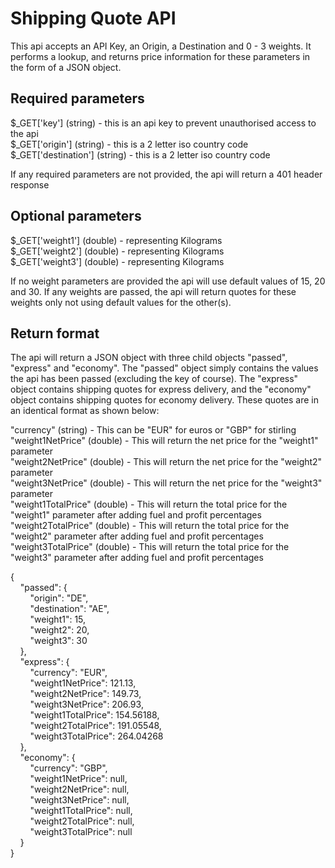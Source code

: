 # Shipping Quote API

This api accepts an API Key, an Origin, a Destination and 0 - 3 weights.  It performs a lookup, and returns price information for these parameters in the form of a JSON object.


## Required parameters

$_GET['key'] (string) - this is an api key to prevent unauthorised access to the api  
$_GET['origin'] (string) - this is a 2 letter iso country code  
$_GET['destination'] (string) - this is a 2 letter iso country code  

If any required parameters are not provided, the api will return a 401 header response


## Optional parameters

$_GET['weight1'] (double) - representing Kilograms  
$_GET['weight2'] (double) - representing Kilograms  
$_GET['weight3'] (double) - representing Kilograms  

If no weight parameters are provided the api will use default values of 15, 20 and 30.  If any weights are passed, the api will return quotes for these weights only not using default values for the other(s).


## Return format

The api will return a JSON object with three child objects "passed", "express" and "economy".  The "passed" object simply contains the values the api has been passed (excluding the key of course).  The "express" object contains shipping quotes for express delivery, and the "economy" object contains shipping quotes for economy delivery.  These quotes are in an identical format as shown below:  
  
"currency" (string) - This can be "EUR" for euros or "GBP" for stirling  
"weight1NetPrice" (double) - This will return the net price for the "weight1" parameter  
"weight2NetPrice" (double) - This will return the net price for the "weight2" parameter  
"weight3NetPrice" (double) - This will return the net price for the "weight3" parameter  
"weight1TotalPrice" (double) - This will return the total price for the "weight1" parameter after adding fuel and profit percentages  
"weight2TotalPrice" (double) - This will return the total price for the "weight2" parameter after adding fuel and profit percentages  
"weight3TotalPrice" (double) - This will return the total price for the "weight3" parameter after adding fuel and profit percentages  

{  
    &nbsp;&nbsp;&nbsp;&nbsp;"passed": {  
        &nbsp;&nbsp;&nbsp;&nbsp;&nbsp;&nbsp;&nbsp;&nbsp;"origin": "DE",  
        &nbsp;&nbsp;&nbsp;&nbsp;&nbsp;&nbsp;&nbsp;&nbsp;"destination": "AE",  
        &nbsp;&nbsp;&nbsp;&nbsp;&nbsp;&nbsp;&nbsp;&nbsp;"weight1": 15,  
        &nbsp;&nbsp;&nbsp;&nbsp;&nbsp;&nbsp;&nbsp;&nbsp;"weight2": 20,  
        &nbsp;&nbsp;&nbsp;&nbsp;&nbsp;&nbsp;&nbsp;&nbsp;"weight3": 30  
    &nbsp;&nbsp;&nbsp;&nbsp;},  
    &nbsp;&nbsp;&nbsp;&nbsp;"express": {  
        &nbsp;&nbsp;&nbsp;&nbsp;&nbsp;&nbsp;&nbsp;&nbsp;"currency": "EUR",  
        &nbsp;&nbsp;&nbsp;&nbsp;&nbsp;&nbsp;&nbsp;&nbsp;"weight1NetPrice": 121.13,  
        &nbsp;&nbsp;&nbsp;&nbsp;&nbsp;&nbsp;&nbsp;&nbsp;"weight2NetPrice": 149.73,  
        &nbsp;&nbsp;&nbsp;&nbsp;&nbsp;&nbsp;&nbsp;&nbsp;"weight3NetPrice": 206.93,  
        &nbsp;&nbsp;&nbsp;&nbsp;&nbsp;&nbsp;&nbsp;&nbsp;"weight1TotalPrice": 154.56188,  
        &nbsp;&nbsp;&nbsp;&nbsp;&nbsp;&nbsp;&nbsp;&nbsp;"weight2TotalPrice": 191.05548,  
        &nbsp;&nbsp;&nbsp;&nbsp;&nbsp;&nbsp;&nbsp;&nbsp;"weight3TotalPrice": 264.04268  
    &nbsp;&nbsp;&nbsp;&nbsp;},  
    &nbsp;&nbsp;&nbsp;&nbsp;"economy": {  
        &nbsp;&nbsp;&nbsp;&nbsp;&nbsp;&nbsp;&nbsp;&nbsp;"currency": "GBP",  
        &nbsp;&nbsp;&nbsp;&nbsp;&nbsp;&nbsp;&nbsp;&nbsp;"weight1NetPrice": null,  
        &nbsp;&nbsp;&nbsp;&nbsp;&nbsp;&nbsp;&nbsp;&nbsp;"weight2NetPrice": null,  
        &nbsp;&nbsp;&nbsp;&nbsp;&nbsp;&nbsp;&nbsp;&nbsp;"weight3NetPrice": null,  
        &nbsp;&nbsp;&nbsp;&nbsp;&nbsp;&nbsp;&nbsp;&nbsp;"weight1TotalPrice": null,  
        &nbsp;&nbsp;&nbsp;&nbsp;&nbsp;&nbsp;&nbsp;&nbsp;"weight2TotalPrice": null,  
        &nbsp;&nbsp;&nbsp;&nbsp;&nbsp;&nbsp;&nbsp;&nbsp;"weight3TotalPrice": null  
    &nbsp;&nbsp;&nbsp;&nbsp;}  
}